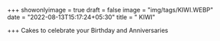 
+++
 showonlyimage = true
 draft = false
 image = "img/tags/KIWI.WEBP" 
 date = "2022-08-13T15:17:24+05:30" 
 title = " KIWI" 

+++ 
 Cakes to celebrate your Birthday and Anniversaries

